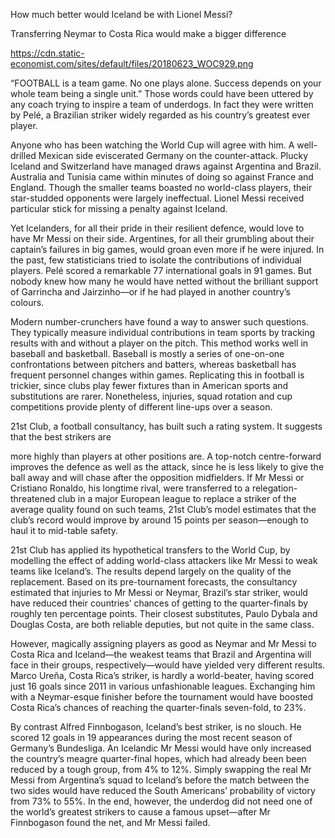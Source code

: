 How much better would Iceland be with Lionel Messi?

Transferring Neymar to Costa Rica would make a bigger difference

https://cdn.static-economist.com/sites/default/files/20180623_WOC929.png

“FOOTBALL is a team game. No one plays alone. Success depends on your whole team being a single unit.” Those words could have been uttered by any coach trying to inspire a team of underdogs. In fact they were written by Pelé, a Brazilian striker widely regarded as his country’s greatest ever player.

Anyone who has been watching the World Cup will agree with him. A well-drilled Mexican side eviscerated Germany on the counter-attack. Plucky Iceland and Switzerland have managed draws against Argentina and Brazil. Australia and Tunisia came within minutes of doing so against France and England. Though the smaller teams boasted no world-class players, their star-studded opponents were largely ineffectual. Lionel Messi received particular stick for missing a penalty against Iceland.

Yet Icelanders, for all their pride in their resilient defence, would love to have Mr Messi on their side. Argentines, for all their grumbling about their captain’s failures in big games, would groan even more if he were injured. In the past, few statisticians tried to isolate the contributions of individual players. Pelé scored a remarkable 77 international goals in 91 games. But nobody knew how many he would have netted without the brilliant support of Garrincha and Jairzinho—or if he had played in another country’s colours.

Modern number-crunchers have found a way to answer such questions. They typically measure individual contributions in team sports by tracking results with and without a player on the pitch. This method works well in baseball and basketball. Baseball is mostly a series of one-on-one confrontations between pitchers and batters, whereas basketball has frequent personnel changes within games. Replicating this in football is trickier, since clubs play fewer fixtures than in American sports and substitutions are rarer. Nonetheless, injuries, squad rotation and cup competitions provide plenty of different line-ups over a season.

21st Club, a football consultancy, has built such a rating system. It suggests that the best strikers are 

 more highly than players at other positions are. A top-notch centre-forward improves the defence as well as the attack, since he is less likely to give the ball away and will chase after the opposition midfielders. If Mr Messi or Cristiano Ronaldo, his longtime rival, were transferred to a relegation-threatened club in a major European league to replace a striker of the average quality found on such teams, 21st Club’s model estimates that the club’s record would improve by around 15 points per season—enough to haul it to mid-table safety.

21st Club has applied its hypothetical transfers to the World Cup, by modelling the effect of adding world-class attackers like Mr Messi to weak teams like Iceland’s. The results depend largely on the quality of the replacement. Based on its pre-tournament forecasts, the consultancy estimated that injuries to Mr Messi or Neymar, Brazil’s star striker, would have reduced their countries’ chances of getting to the quarter-finals by roughly ten percentage points. Their closest substitutes, Paulo Dybala and Douglas Costa, are both reliable deputies, but not quite in the same class.

However, magically assigning players as good as Neymar and Mr Messi to Costa Rica and Iceland—the weakest teams that Brazil and Argentina will face in their groups, respectively—would have yielded very different results. Marco Ureña, Costa Rica’s striker, is hardly a world-beater, having scored just 16 goals since 2011 in various unfashionable leagues. Exchanging him with a Neymar-esque finisher before the tournament would have boosted Costa Rica’s chances of reaching the quarter-finals seven-fold, to 23%.

By contrast Alfred Finnbogason, Iceland’s best striker, is no slouch. He scored 12 goals in 19 appearances during the most recent season of Germany’s Bundesliga. An Icelandic Mr Messi would have only increased the country’s meagre quarter-final hopes, which had already been been reduced by a tough group, from 4% to 12%. Simply swapping the real Mr Messi from Argentina’s squad to Iceland’s before the match between the two sides would have reduced the South Americans’ probability of victory from 73% to 55%. In the end, however, the underdog did not need one of the world’s greatest strikers to cause a famous upset—after Mr Finnbogason found the net, and Mr Messi failed.